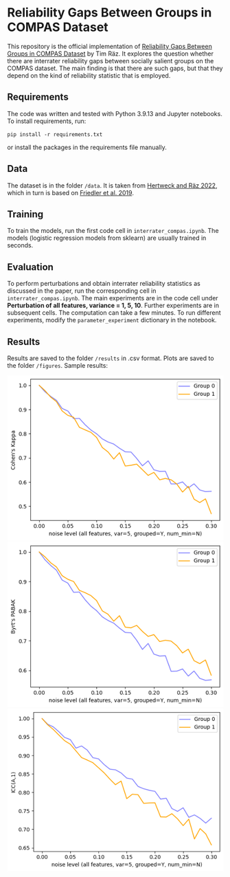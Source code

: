 # Reliability Gaps Between Groups in COMPAS Dataset

This repository is the official implementation of [Reliability Gaps Between Groups in COMPAS Dataset](https://arxiv.org/abs/...) by Tim Räz. It explores the question whether there are interrater reliability gaps between socially salient groups on the COMPAS dataset. The main finding is that there are such gaps, but that they depend on the kind of reliability statistic that is employed.

## Requirements

The code was written and tested with Python 3.9.13 and Jupyter notebooks. To install requirements, run:

```setup
pip install -r requirements.txt
```
or install the packages in the requirements file manually.
## Data

The dataset is in the folder `/data`. It is taken from [Hertweck and Räz 2022](https://github.com/hcorinna/gradual-compatibility), which in turn is based on [Friedler et al. 2019](https://github.com/algofairness/fairness-comparison).

## Training

To train the models, run the first code cell in `interrater_compas.ipynb`. The models (logistic regression models from sklearn) are usually trained in seconds.

## Evaluation

To perform perturbations and obtain interrater reliability statistics as discussed in the paper, run the corresponding cell in `interrater_compas.ipynb`. The main experiments are in the code cell under **Perturbation of all features, variance = 1, 5, 10**. Further experiments are in subsequent cells. The computation can take a few minutes. To run different experiments, modify the `parameter_experiment` dictionary in the notebook.

## Results

Results are saved to the folder `/results` in .csv format. Plots are saved to the folder `/figures`. Sample results:

<img src="figures/Kappa_all features, var=5, grouped=Y, num_min=N.png">
<img src="figures/PABAK_all features, var=5, grouped=Y, num_min=N.png">
<img src="figures/ICCA_all features, var=5, grouped=Y, num_min=N.png">
